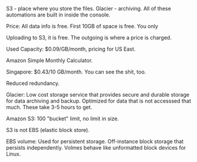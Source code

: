 S3 - place where you store the files. Glacier - archiving. All of these automations are built in inside the console.

Price: All data info is free. First 10GB of space is free. You only 

Uploading to S3, it is free. The outgoing is where a price is charged.

Used Capacity: $0.09/GB/month, pricing for US East.

Amazon Simple Monthly Calculator.

Singapore: $0.43/10 GB/month. You can see the shit, too.

Reduced redundancy.

Glacier: Low cost storage service that provides secure and durable storage for data archiving and backup. Optimized for data that is not accesssed that much. These take 3-5 hours to get.

Amazon S3: 100 "bucket" limit, no limit in size.

S3 is not EBS (elastic block store).

EBS volume: Used for persistent storage. Off-instance block storage that persists independently. Volmes behave like unformatted block devices for Linux.